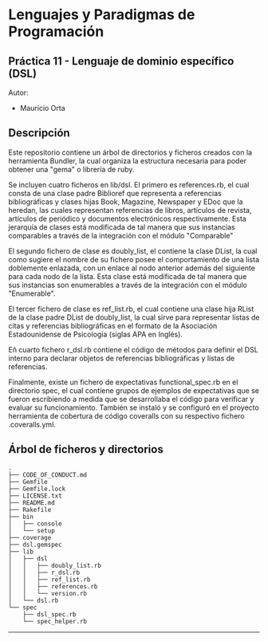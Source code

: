 Lenguajes y Paradigmas de Programación
==================


Práctica 11 - Lenguaje de dominio específico (DSL)
------------

Autor:

* Mauricio Orta

Descripción
----------------------

Este repositorio contiene un árbol de directorios y ficheros creados con la herramienta Bundler, la cual organiza la estructura necesaria para 
poder obtener una "gema" o librería de ruby.

Se incluyen cuatro ficheros en lib/dsl. El primero es references.rb, el cual consta de una clase padre Biblioref que representa a referencias bibliográficas
y clases hijas Book, Magazine, Newspaper y EDoc que la heredan, las cuales representan referencias de libros, artículos de revista, artículos de periódico y documentos
electrónicos respectivamente. Esta jerarquía de clases está modificada de tal manera que sus instancias comparables a través de la integración con el módulo "Comparable"

El segundo fichero de clase es doubly_list, el contiene la clase DList, la cual como sugiere el nombre de su fichero posee el comportamiento de
una lista doblemente enlazada, con un enlace al nodo anterior además del siguiente para cada nodo de la lista. Esta clase está modificada de tal 
manera que sus instancias son enumerables a través de la integración con el módulo "Enumerable".

El tercer fichero de clase es ref_list.rb, el cual contiene una clase hija RList de la clase padre DList de doubly_list, la cual sirve para representar
listas de citas y referencias bibliográficas en el formato de la Asociación Estadounidense de Psicología (siglas APA en Inglés).

Eñ cuarto fichero r_dsl.rb contiene el código de métodos para definir el DSL interno para declarar objetos de referencias bibliográficas y listas
de referencias.

Finalmente, existe un fichero de expectativas functional_spec.rb en el directorio spec, el cual contiene grupos de ejemplos de expectativas
que se fueron escribiendo a medida que se desarrollaba el código para verificar y evaluar su funcionamiento. También se instaló y se configuró en el
proyecto herramienta de cobertura de código coveralls con su respectivo fichero .coveralls.yml.

Árbol de ficheros y directorios
-------------------------------
``` 
.
├── CODE_OF_CONDUCT.md
├── Gemfile
├── Gemfile.lock
├── LICENSE.txt
├── README.md
├── Rakefile
├── bin
│   ├── console
│   └── setup
├── coverage
├── dsl.gemspec
├── lib
│   ├── dsl
│   │   ├── doubly_list.rb
│   │   ├── r_dsl.rb
│   │   ├── ref_list.rb
│   │   ├── references.rb
│   │   └── version.rb
│   └── dsl.rb
└── spec
    ├── dsl_spec.rb
    └── spec_helper.rb

``` 
    
---------------------------
